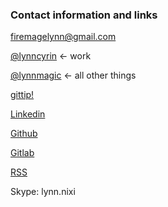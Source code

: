 ### Contact information and links

[<i class="fa fa-envelope"></i> firemagelynn@gmail.com](mailto:firemagelynn@gmail.com)

[<i class="fa fa-twitter"></i> @lynncyrin](https://twitter.com/lynncyrin) <- work

[<i class="fa fa-twitter"></i> @lynnmagic](https://twitter.com/LynnMagic) <- all other things

[<i class="fa fa-gittip"></i> gittip!](https://www.gittip.com/LynnMagic/)

[<i class="fa fa-linkedin"></i> Linkedin](http://linkedin.com/in/lynncyrin)

[<i class="fa fa-git"></i> Github](https://github.com/LynnCo)

[<i class="fa fa-git"></i> Gitlab](https://github.com/LynnCo)

[<i class="fa fa-rss-square"></i> RSS](http://lynncyrin.me/static/rss.xml)

 <i class="fa fa-skype"></i> Skype: lynn.nixi
